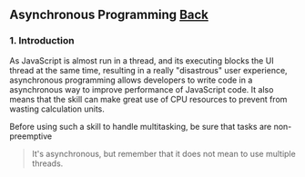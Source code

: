 ## Asynchronous Programming [Back](./../JavaScript.md)

### 1. Introduction

As JavaScript is almost run in a thread, and its executing blocks the UI thread at the same time, resulting in a really "disastrous" user experience, asynchronous programming allows developers to write code in a asynchronous way to improve performance of JavaScript code. It also means that the skill can make great use of CPU resources to prevent from wasting calculation units.

Before using such a skill to handle multitasking, be sure that tasks are non-preemptive

> It's asynchronous, but remember that it does not mean to use multiple threads.
